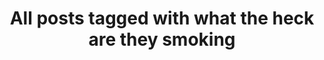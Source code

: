 ---
layout: tag
title: "All posts tagged with what the heck are they smoking"
permalink: /weblog/tags/what-the-heck-are-they-smoking/
taxonomy: what the heck are they smoking
---